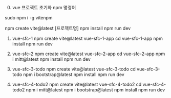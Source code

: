 0. vue 프로젝트 초기화 npm 명령어

sudo npm i -g vitenpm 

npm create vite@latest [프로젝트명]
npm install
npm run dev


1. vue-sfc-1
npm create vite@latest vue-sfc-1-app
cd vue-sfc-1-app
npm install
npm run dev

2. vue-sfc-2
npm create vite@latest vue-sfc-2-app
cd vue-sfc-2-app
npm i mitt@latest
npm install
npm run dev

3. vue-sfc-3-todo
npm create vite@latest vue-sfc-3-todo
cd vue-sfc-3-todo
npm i bootstrap@latest
npm install
npm run dev

4. vue-sfc-4-todo2
npm create vite@latest vue-sfc-4-todo2
cd vue-sfc-4-todo2
npm i mitt@latest
npm i bootstrap@latest
npm install
npm run dev